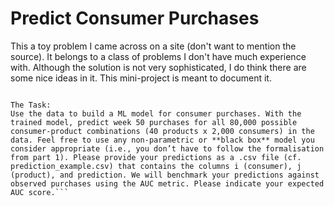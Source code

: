 # Predict Consumer Purchases

This a toy problem I came across on a site (don't want to mention the source). It belongs to a class of problems I don't have much experience with. Although the solution is not very sophisticated, I do think there are some nice ideas in it. This mini-project is meant to document it.

```The data set attached to this task contains the purchase histories (i.e., shopping baskets) of 2,000 consumers over 49 weeks across 5 categories (​train.csv​). In simulating the basket data we assumed that consumers only buy one unit of a product in a given week. The data set also contains the price consumers paid for one unit of product j in week t and a boolean variable that indicates whether the purchased product was advertised (1) or not (0). We also provide the week 50 promotion schedule (discounts and advertising) for all products (​promotion_schedule.csv​).

The Task:
Use the data to build a ML model for consumer purchases. With the trained model, predict week 50 purchases for all 80,000 possible consumer-product combinations (40 products x 2,000 consumers) in the data. Feel free to use any non-parametric or **black box** model you consider appropriate (i.e., you don’t have to follow the formalisation from part 1). Please provide your predictions as a ​.csv file (cf. ​prediction_example.csv​) that contains the columns i (consumer), j (product), and prediction. We will benchmark your predictions against observed purchases using the AUC metric. ​Please indicate your expected AUC score​.```

